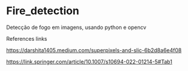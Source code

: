 # Fire_detection
Detecção de fogo em imagens, usando python e opencv

References links

https://darshita1405.medium.com/superpixels-and-slic-6b2d8a6e4f08

https://link.springer.com/article/10.1007/s10694-022-01214-5#Tab1
